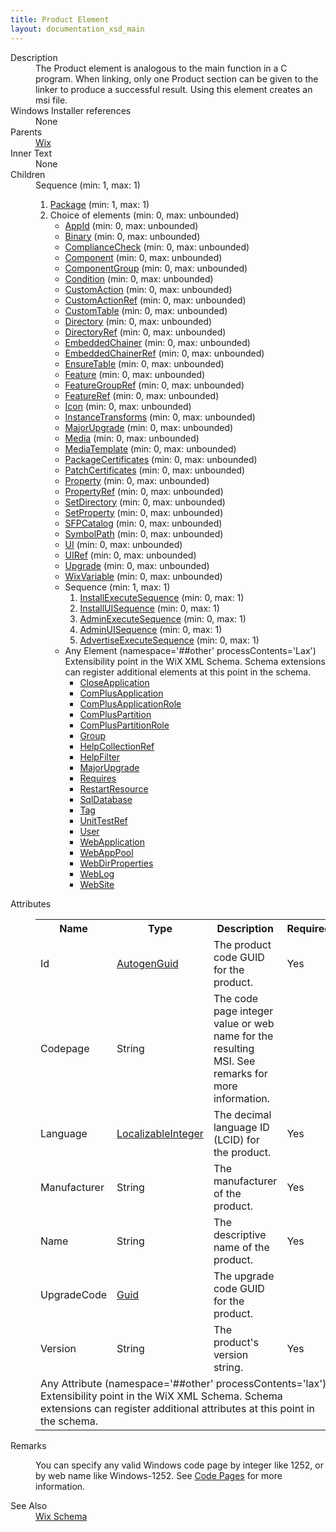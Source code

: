 ```yaml
---
title: Product Element
layout: documentation_xsd_main
---
```

<dl>
  <dt>Description</dt>
  <dd>         The Product element is analogous to the main function in a C program.  When linking, only one Product section         can be given to the linker to produce a successful result.  Using this element creates an msi file.       </dd>
  <dt>Windows Installer references</dt>
  <dd>None</dd>
  <dt>Parents</dt>
  <dd>
    <a href="../wix/">Wix</a>
  </dd>
  <dt>Inner Text</dt>
  <dd>None</dd>
  <dt>Children</dt>
  <dd>Sequence (min: 1, max: 1)<ol><li><a href="../package/">Package</a> (min: 1, max: 1)</li><li>Choice of elements (min: 0, max: unbounded)<ul><li><a href="../appid/">AppId</a> (min: 0, max: unbounded)</li><li><a href="../binary/">Binary</a> (min: 0, max: unbounded)</li><li><a href="../compliancecheck/">ComplianceCheck</a> (min: 0, max: unbounded)</li><li><a href="../component/">Component</a> (min: 0, max: unbounded)</li><li><a href="../componentgroup/">ComponentGroup</a> (min: 0, max: unbounded)</li><li><a href="../condition/">Condition</a> (min: 0, max: unbounded)</li><li><a href="../customaction/">CustomAction</a> (min: 0, max: unbounded)</li><li><a href="../customactionref/">CustomActionRef</a> (min: 0, max: unbounded)</li><li><a href="../customtable/">CustomTable</a> (min: 0, max: unbounded)</li><li><a href="../directory/">Directory</a> (min: 0, max: unbounded)</li><li><a href="../directoryref/">DirectoryRef</a> (min: 0, max: unbounded)</li><li><a href="../embeddedchainer/">EmbeddedChainer</a> (min: 0, max: unbounded)</li><li><a href="../embeddedchainerref/">EmbeddedChainerRef</a> (min: 0, max: unbounded)</li><li><a href="../ensuretable/">EnsureTable</a> (min: 0, max: unbounded)</li><li><a href="../feature/">Feature</a> (min: 0, max: unbounded)</li><li><a href="../featuregroupref/">FeatureGroupRef</a> (min: 0, max: unbounded)</li><li><a href="../featureref/">FeatureRef</a> (min: 0, max: unbounded)</li><li><a href="../icon/">Icon</a> (min: 0, max: unbounded)</li><li><a href="../instancetransforms/">InstanceTransforms</a> (min: 0, max: unbounded)</li><li><a href="../majorupgrade/">MajorUpgrade</a> (min: 0, max: unbounded)</li><li><a href="../media/">Media</a> (min: 0, max: unbounded)</li><li><a href="../mediatemplate/">MediaTemplate</a> (min: 0, max: unbounded)</li><li><a href="../packagecertificates/">PackageCertificates</a> (min: 0, max: unbounded)</li><li><a href="../patchcertificates/">PatchCertificates</a> (min: 0, max: unbounded)</li><li><a href="../property/">Property</a> (min: 0, max: unbounded)</li><li><a href="../propertyref/">PropertyRef</a> (min: 0, max: unbounded)</li><li><a href="../setdirectory/">SetDirectory</a> (min: 0, max: unbounded)</li><li><a href="../setproperty/">SetProperty</a> (min: 0, max: unbounded)</li><li><a href="../sfpcatalog/">SFPCatalog</a> (min: 0, max: unbounded)</li><li><a href="../symbolpath/">SymbolPath</a> (min: 0, max: unbounded)</li><li><a href="../ui/">UI</a> (min: 0, max: unbounded)</li><li><a href="../uiref/">UIRef</a> (min: 0, max: unbounded)</li><li><a href="../upgrade/">Upgrade</a> (min: 0, max: unbounded)</li><li><a href="../wixvariable/">WixVariable</a> (min: 0, max: unbounded)</li><li>Sequence (min: 1, max: 1)<ol><li><a href="../installexecutesequence/">InstallExecuteSequence</a> (min: 0, max: 1)</li><li><a href="../installuisequence/">InstallUISequence</a> (min: 0, max: 1)</li><li><a href="../adminexecutesequence/">AdminExecuteSequence</a> (min: 0, max: 1)</li><li><a href="../adminuisequence/">AdminUISequence</a> (min: 0, max: 1)</li><li><a href="../advertiseexecutesequence/">AdvertiseExecuteSequence</a> (min: 0, max: 1)</li></ol></li><li><span class="extension">Any Element (namespace='##other' processContents='Lax')                              Extensibility point in the WiX XML Schema.  Schema extensions can register additional                             elements at this point in the schema.                         </span><ul><li><a href="../../util/closeapplication" class="extension">CloseApplication</a></li><li><a href="../../complus/complusapplication" class="extension">ComPlusApplication</a></li><li><a href="../../complus/complusapplicationrole" class="extension">ComPlusApplicationRole</a></li><li><a href="../../complus/compluspartition" class="extension">ComPlusPartition</a></li><li><a href="../../complus/compluspartitionrole" class="extension">ComPlusPartitionRole</a></li><li><a href="../../util/group" class="extension">Group</a></li><li><a href="../../vs/helpcollectionref" class="extension">HelpCollectionRef</a></li><li><a href="../../vs/helpfilter" class="extension">HelpFilter</a></li><li><a href="../majorupgrade/">MajorUpgrade</a></li><li><a href="../../dependency/requires" class="extension">Requires</a></li><li><a href="../../util/restartresource" class="extension">RestartResource</a></li><li><a href="../../sql/sqldatabase" class="extension">SqlDatabase</a></li><li><a href="../../tag/tag" class="extension">Tag</a></li><li><a href="../../lux/unittestref" class="extension">UnitTestRef</a></li><li><a href="../../util/user" class="extension">User</a></li><li><a href="../../iis/webapplication" class="extension">WebApplication</a></li><li><a href="../../iis/webapppool" class="extension">WebAppPool</a></li><li><a href="../../iis/webdirproperties" class="extension">WebDirProperties</a></li><li><a href="../../iis/weblog" class="extension">WebLog</a></li><li><a href="../../iis/website" class="extension">WebSite</a></li></ul></li></ul></li></ol></dd>
  <dt>Attributes</dt>
  <dd>
    <table cellspacing="0" cellpadding="0" class="schema">
      <tr>
        <th width="15%">Name</th>
        <th width="15%">Type</th>
        <th width="65%">Description</th>
        <th width="15%">Required</th>
      </tr>
      <tr>
        <td>Id</td>
        <td><a href="../simple_type_autogenguid/">AutogenGuid</a></td>
        <td>The product code GUID for the product.</td>
        <td>Yes</td>
      </tr>
      <tr>
        <td>Codepage</td>
        <td>String</td>
        <td>The code page integer value or web name for the resulting MSI. See remarks for more information.</td>
        <td>&nbsp;</td>
      </tr>
      <tr>
        <td>Language</td>
        <td><a href="../simple_type_localizableinteger/">LocalizableInteger</a></td>
        <td>The decimal language ID (LCID) for the product.</td>
        <td>Yes</td>
      </tr>
      <tr>
        <td>Manufacturer</td>
        <td>String</td>
        <td>The manufacturer of the product.</td>
        <td>Yes</td>
      </tr>
      <tr>
        <td>Name</td>
        <td>String</td>
        <td>The descriptive name of the product.</td>
        <td>Yes</td>
      </tr>
      <tr>
        <td>UpgradeCode</td>
        <td><a href="../simple_type_guid/">Guid</a></td>
        <td>The upgrade code GUID for the product.</td>
        <td>&nbsp;</td>
      </tr>
      <tr>
        <td>Version</td>
        <td>String</td>
        <td>The product's version string.</td>
        <td>Yes</td>
      </tr>
      <tr>
        <td colspan="4">
          <span class="extension">Any Attribute (namespace='##other' processContents='lax')                      Extensibility point in the WiX XML Schema.  Schema extensions can register additional                     attributes at this point in the schema.                 </span>
        </td>
      </tr>
    </table>
  </dd>
  <dt>Remarks</dt>
  <dd><p>You can specify any valid Windows code page by integer like 1252, or by web name like Windows-1252. See <a href="../../../overview/codepage">Code Pages</a> for more information.</p></dd>
  <dt>See Also</dt>
  <dd>
    <a href="../">Wix Schema</a>
  </dd>
</dl>
